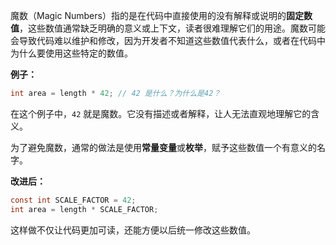 魔数（Magic Numbers）指的是在代码中直接使用的没有解释或说明的**固定数值**，这些数值通常缺乏明确的意义或上下文，读者很难理解它们的用途。魔数可能会导致代码难以维护和修改，因为开发者不知道这些数值代表什么，或者在代码中为什么要使用这些特定的数值。

**例子：**

```c
int area = length * 42; // 42 是什么？为什么是42？
```

在这个例子中，`42` 就是魔数。它没有描述或者解释，让人无法直观地理解它的含义。

为了避免魔数，通常的做法是使用**常量变量**或**枚举**，赋予这些数值一个有意义的名字。

**改进后：**

```c
const int SCALE_FACTOR = 42;
int area = length * SCALE_FACTOR;
```

这样做不仅让代码更加可读，还能方便以后统一修改这些数值。